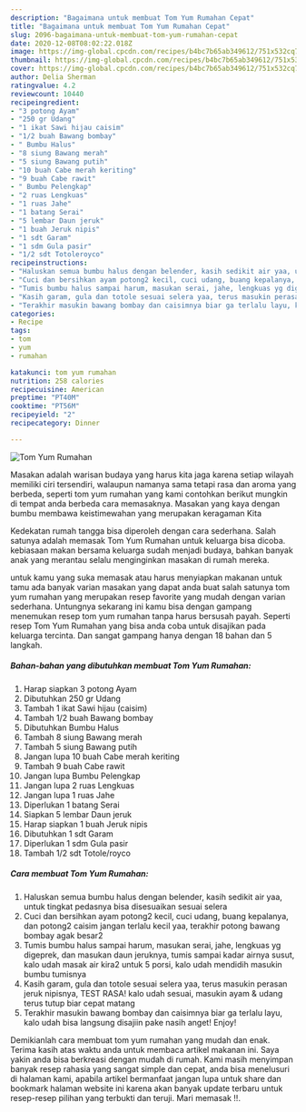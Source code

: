 ```yaml
---
description: "Bagaimana untuk membuat Tom Yum Rumahan Cepat"
title: "Bagaimana untuk membuat Tom Yum Rumahan Cepat"
slug: 2096-bagaimana-untuk-membuat-tom-yum-rumahan-cepat
date: 2020-12-08T08:02:22.018Z
image: https://img-global.cpcdn.com/recipes/b4bc7b65ab349612/751x532cq70/tom-yum-rumahan-foto-resep-utama.jpg
thumbnail: https://img-global.cpcdn.com/recipes/b4bc7b65ab349612/751x532cq70/tom-yum-rumahan-foto-resep-utama.jpg
cover: https://img-global.cpcdn.com/recipes/b4bc7b65ab349612/751x532cq70/tom-yum-rumahan-foto-resep-utama.jpg
author: Delia Sherman
ratingvalue: 4.2
reviewcount: 10440
recipeingredient:
- "3 potong Ayam"
- "250 gr Udang"
- "1 ikat Sawi hijau caisim"
- "1/2 buah Bawang bombay"
- " Bumbu Halus"
- "8 siung Bawang merah"
- "5 siung Bawang putih"
- "10 buah Cabe merah keriting"
- "9 buah Cabe rawit"
- " Bumbu Pelengkap"
- "2 ruas Lengkuas"
- "1 ruas Jahe"
- "1 batang Serai"
- "5 lembar Daun jeruk"
- "1 buah Jeruk nipis"
- "1 sdt Garam"
- "1 sdm Gula pasir"
- "1/2 sdt Totoleroyco"
recipeinstructions:
- "Haluskan semua bumbu halus dengan belender, kasih sedikit air yaa, untuk tingkat pedasnya bisa disesuaikan sesuai selera"
- "Cuci dan bersihkan ayam potong2 kecil, cuci udang, buang kepalanya, dan potong2 caisim jangan terlalu kecil yaa, terakhir potong bawang bombay agak besar2"
- "Tumis bumbu halus sampai harum, masukan serai, jahe, lengkuas yg digeprek, dan masukan daun jeruknya, tumis sampai kadar airnya susut, kalo udah masak air kira2 untuk 5 porsi, kalo udah mendidih masukin bumbu tumisnya"
- "Kasih garam, gula dan totole sesuai selera yaa, terus masukin perasan jeruk nipisnya, TEST RASA! kalo udah sesuai, masukin ayam &amp; udang terus tutup biar cepat matang"
- "Terakhir masukin bawang bombay dan caisimnya biar ga terlalu layu, kalo udah bisa langsung disajiin pake nasih anget! Enjoy!"
categories:
- Recipe
tags:
- tom
- yum
- rumahan

katakunci: tom yum rumahan 
nutrition: 258 calories
recipecuisine: American
preptime: "PT40M"
cooktime: "PT56M"
recipeyield: "2"
recipecategory: Dinner

---
```



![Tom Yum Rumahan](https://img-global.cpcdn.com/recipes/b4bc7b65ab349612/751x532cq70/tom-yum-rumahan-foto-resep-utama.jpg)

Masakan adalah warisan budaya yang harus kita jaga karena setiap wilayah memiliki ciri tersendiri, walaupun namanya sama tetapi rasa dan aroma yang berbeda, seperti tom yum rumahan yang kami contohkan berikut mungkin di tempat anda berbeda cara memasaknya. Masakan yang kaya dengan bumbu membawa keistimewahan yang merupakan keragaman Kita

Kedekatan rumah tangga bisa diperoleh dengan cara sederhana. Salah satunya adalah memasak Tom Yum Rumahan untuk keluarga bisa dicoba. kebiasaan makan bersama keluarga sudah menjadi budaya, bahkan banyak anak yang merantau selalu menginginkan masakan di rumah mereka.



untuk kamu yang suka memasak atau harus menyiapkan makanan untuk tamu ada banyak varian masakan yang dapat anda buat salah satunya tom yum rumahan yang merupakan resep favorite yang mudah dengan varian sederhana. Untungnya sekarang ini kamu bisa dengan gampang menemukan resep tom yum rumahan tanpa harus bersusah payah.
Seperti resep Tom Yum Rumahan yang bisa anda coba untuk disajikan pada keluarga tercinta. Dan sangat gampang hanya dengan 18 bahan dan 5 langkah.


<!--inarticleads1-->

##### Bahan-bahan yang dibutuhkan membuat Tom Yum Rumahan:

1. Harap siapkan 3 potong Ayam
1. Dibutuhkan 250 gr Udang
1. Tambah 1 ikat Sawi hijau (caisim)
1. Tambah 1/2 buah Bawang bombay
1. Dibutuhkan  Bumbu Halus
1. Tambah 8 siung Bawang merah
1. Tambah 5 siung Bawang putih
1. Jangan lupa 10 buah Cabe merah keriting
1. Tambah 9 buah Cabe rawit
1. Jangan lupa  Bumbu Pelengkap
1. Jangan lupa 2 ruas Lengkuas
1. Jangan lupa 1 ruas Jahe
1. Diperlukan 1 batang Serai
1. Siapkan 5 lembar Daun jeruk
1. Harap siapkan 1 buah Jeruk nipis
1. Dibutuhkan 1 sdt Garam
1. Diperlukan 1 sdm Gula pasir
1. Tambah 1/2 sdt Totole/royco




<!--inarticleads2-->

##### Cara membuat  Tom Yum Rumahan:

1. Haluskan semua bumbu halus dengan belender, kasih sedikit air yaa, untuk tingkat pedasnya bisa disesuaikan sesuai selera
1. Cuci dan bersihkan ayam potong2 kecil, cuci udang, buang kepalanya, dan potong2 caisim jangan terlalu kecil yaa, terakhir potong bawang bombay agak besar2
1. Tumis bumbu halus sampai harum, masukan serai, jahe, lengkuas yg digeprek, dan masukan daun jeruknya, tumis sampai kadar airnya susut, kalo udah masak air kira2 untuk 5 porsi, kalo udah mendidih masukin bumbu tumisnya
1. Kasih garam, gula dan totole sesuai selera yaa, terus masukin perasan jeruk nipisnya, TEST RASA! kalo udah sesuai, masukin ayam &amp; udang terus tutup biar cepat matang
1. Terakhir masukin bawang bombay dan caisimnya biar ga terlalu layu, kalo udah bisa langsung disajiin pake nasih anget! Enjoy!




Demikianlah cara membuat tom yum rumahan yang mudah dan enak. Terima kasih atas waktu anda untuk membaca artikel makanan ini. Saya yakin anda bisa berkreasi dengan mudah di rumah. Kami masih menyimpan banyak resep rahasia yang sangat simple dan cepat, anda bisa menelusuri di halaman kami, apabila artikel bermanfaat jangan lupa untuk share dan bookmark halaman website ini karena akan banyak update terbaru untuk resep-resep pilihan yang terbukti dan teruji. Mari memasak !!. 
